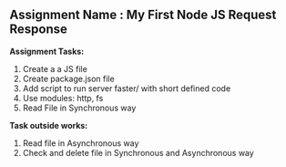 **Assignment Name : My First Node JS Request Response**
---------------------------
**Assignment Tasks:**

1. Create a a JS file
2. Create package.json file
3. Add script to run server faster/ with short defined code
4. Use modules: http, fs
5. Read File in Synchronous way

**Task outside works:**
1. Read file in Asynchronous way
2. Check and delete file in Synchronous and Asynchronous way 

